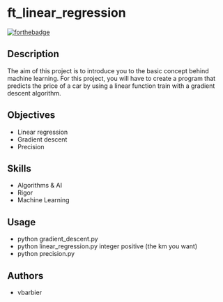 # ft_linear_regression
[![forthebadge](https://forthebadge.com/images/badges/made-with-python.svg)](https://forthebadge.com)

## Description
The aim of this project is to introduce you to the basic concept behind machine learning. For this project, you will have to create a program that predicts the price of a car by using a linear function train with a gradient descent algorithm.

## Objectives
- Linear regression
- Gradient descent
- Precision

## Skills
- Algorithms & AI
- Rigor
- Machine Learning

## Usage
- python gradient_descent.py
- python linear_regression.py integer positive (the km you want)
- python precision.py

## Authors
- vbarbier
